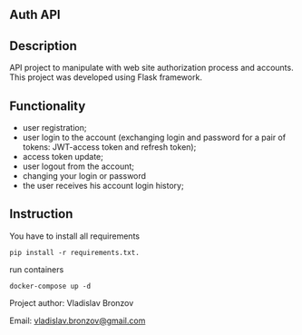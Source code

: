 ## Auth API

## Description

API project to manipulate with web site authorization process and accounts. This project was developed using Flask framework.

## Functionality
- user registration;
- user login to the account (exchanging login and password for a pair of tokens: JWT-access token and refresh token);
- access token update;
- user logout from the account;
- changing your login or password
- the user receives his account login history;

## Instruction

You have to install all requirements
```
pip install -r requirements.txt.
```
run containers
```
docker-compose up -d
```

Project author: Vladislav Bronzov

Email: vladislav.bronzov@gmail.com
